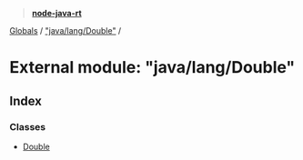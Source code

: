 > **[node-java-rt](../README.md)**

[Globals](../README.md) / ["java/lang/Double"](_java_lang_double_.md) /

# External module: "java/lang/Double"

## Index

### Classes

* [Double](../classes/_java_lang_double_.double.md)
